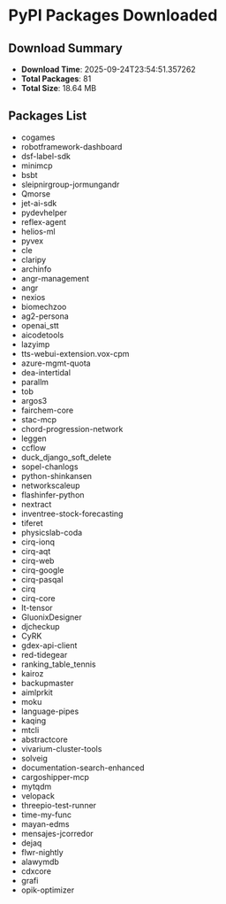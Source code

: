# PyPI Packages Downloaded

## Download Summary
- **Download Time**: 2025-09-24T23:54:51.357262
- **Total Packages**: 81
- **Total Size**: 18.64 MB

## Packages List
- cogames
- robotframework-dashboard
- dsf-label-sdk
- minimcp
- bsbt
- sleipnirgroup-jormungandr
- Qmorse
- jet-ai-sdk
- pydevhelper
- reflex-agent
- helios-ml
- pyvex
- cle
- claripy
- archinfo
- angr-management
- angr
- nexios
- biomechzoo
- ag2-persona
- openai_stt
- aicodetools
- lazyimp
- tts-webui-extension.vox-cpm
- azure-mgmt-quota
- dea-intertidal
- parallm
- tob
- argos3
- fairchem-core
- stac-mcp
- chord-progression-network
- leggen
- ccflow
- duck_django_soft_delete
- sopel-chanlogs
- python-shinkansen
- networkscaleup
- flashinfer-python
- nextract
- inventree-stock-forecasting
- tiferet
- physicslab-coda
- cirq-ionq
- cirq-aqt
- cirq-web
- cirq-google
- cirq-pasqal
- cirq
- cirq-core
- lt-tensor
- GluonixDesigner
- djcheckup
- CyRK
- gdex-api-client
- red-tidegear
- ranking_table_tennis
- kairoz
- backupmaster
- aimlprkit
- moku
- language-pipes
- kaqing
- mtcli
- abstractcore
- vivarium-cluster-tools
- solveig
- documentation-search-enhanced
- cargoshipper-mcp
- mytqdm
- velopack
- threepio-test-runner
- time-my-func
- mayan-edms
- mensajes-jcorredor
- dejaq
- flwr-nightly
- alawymdb
- cdxcore
- grafi
- opik-optimizer

